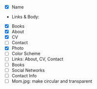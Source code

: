 - [x] Name
-  Links & Body:
  - [x] Books
  - [x] About
  - [x] CV  
  - [ ] Contact
- [x] Photo
- [ ] Color Scheme
- [ ] Links: About, CV, Contact
- [ ] Books
- [ ] Social Networks
- [ ] Contact Info
-[ ] Mom.jpg: make circular and transparent
